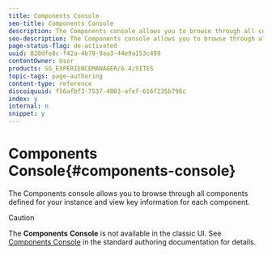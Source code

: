 ```yaml
---
title: Components Console
seo-title: Components Console
description: The Components console allows you to browse through all components defined for your instance and view key information for each component.
seo-description: The Components console allows you to browse through all components defined for your instance and view key information for each component.
page-status-flag: de-activated
uuid: 820dfe8c-f42a-4b78-9aa3-44e9a153c499
contentOwner: User
products: SG_EXPERIENCEMANAGER/6.4/SITES
topic-tags: page-authoring
content-type: reference
discoiquuid: f56afbf3-7537-4003-afef-616f235b798c
index: y
internal: n
snippet: y
---
```


# Components Console{#components-console}

The Components console allows you to browse through all components defined for your instance and view key information for each component.

>[!CAUTION]
>
>The **Components** **Console** is not available in the classic UI. See [Components Console](../../../sites/authoring/using/default-components-console.md) in the standard authoring documentation for details.

